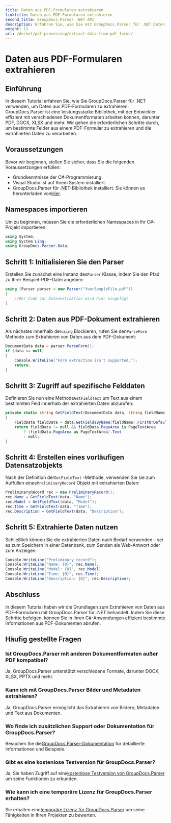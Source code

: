 ```yaml
---
title: Daten aus PDF-Formularen extrahieren
linktitle: Daten aus PDF-Formularen extrahieren
second_title: GroupDocs.Parser .NET API
description: Erfahren Sie, wie Sie mit GroupDocs.Parser für .NET Daten aus PDF-Formularen extrahieren. Schritt-für-Schritt-Anleitung mit Codebeispielen und FAQs.
weight: 11
url: /de/net/pdf-processing/extract-data-from-pdf-forms/
---
```


# Daten aus PDF-Formularen extrahieren

## Einführung
In diesem Tutorial erfahren Sie, wie Sie GroupDocs.Parser für .NET verwenden, um Daten aus PDF-Formularen zu extrahieren. GroupDocs.Parser ist eine leistungsstarke Bibliothek, mit der Entwickler effizient mit verschiedenen Dokumentformaten arbeiten können, darunter PDF, DOCX, XLSX und mehr. Wir gehen die erforderlichen Schritte durch, um bestimmte Felder aus einem PDF-Formular zu extrahieren und die extrahierten Daten zu verarbeiten.
## Voraussetzungen
Bevor wir beginnen, stellen Sie sicher, dass Sie die folgenden Voraussetzungen erfüllen:
- Grundkenntnisse der C#-Programmierung.
- Visual Studio ist auf Ihrem System installiert.
- GroupDocs.Parser für .NET-Bibliothek installiert. Sie können es herunterladen von[Hier](https://releases.groupdocs.com/parser/net/).

## Namespaces importieren
Um zu beginnen, müssen Sie die erforderlichen Namespaces in Ihr C#-Projekt importieren:
```csharp
using System;
using System.Linq;
using GroupDocs.Parser.Data;
```
## Schritt 1: Initialisieren Sie den Parser
 Erstellen Sie zunächst eine Instanz des`Parser` Klasse, indem Sie den Pfad zu Ihrer Beispiel-PDF-Datei angeben:
```csharp
using (Parser parser = new Parser("YourSampleFile.pdf"))
{
    //Der Code zur Datenextraktion wird hier eingefügt
}
```
## Schritt 2: Daten aus PDF-Dokument extrahieren
 Als nächstes innerhalb der`using` Blockieren, rufen Sie den`ParseForm` Methode zum Extrahieren von Daten aus dem PDF-Dokument:
```csharp
DocumentData data = parser.ParseForm();
if (data == null)
{
    Console.WriteLine("Form extraction isn't supported.");
    return;
}
```
## Schritt 3: Zugriff auf spezifische Felddaten
 Definieren Sie nun eine Methode`GetFieldText` um Text aus einem bestimmten Feld innerhalb der extrahierten Daten abzurufen:
```csharp
private static string GetFieldText(DocumentData data, string fieldName)
{
    FieldData fieldData = data.GetFieldsByName(fieldName).FirstOrDefault();
    return fieldData != null && fieldData.PageArea is PageTextArea
        ? (fieldData.PageArea as PageTextArea).Text
        : null;
}
```
## Schritt 4: Erstellen eines vorläufigen Datensatzobjekts
 Nach der Definition der`GetFieldText` -Methode, verwenden Sie sie zum Auffüllen eines`PreliminaryRecord` Objekt mit extrahierten Daten:
```csharp
PreliminaryRecord rec = new PreliminaryRecord();
rec.Name = GetFieldText(data, "Name");
rec.Model = GetFieldText(data, "Model");
rec.Time = GetFieldText(data, "Time");
rec.Description = GetFieldText(data, "Description");
```
## Schritt 5: Extrahierte Daten nutzen
Schließlich können Sie die extrahierten Daten nach Bedarf verwenden – sei es zum Speichern in einer Datenbank, zum Senden als Web-Antwort oder zum Anzeigen:
```csharp
Console.WriteLine("Preliminary record");
Console.WriteLine("Name: {0}", rec.Name);
Console.WriteLine("Model: {0}", rec.Model);
Console.WriteLine("Time: {0}", rec.Time);
Console.WriteLine("Description: {0}", rec.Description);
```

## Abschluss
In diesem Tutorial haben wir die Grundlagen zum Extrahieren von Daten aus PDF-Formularen mit GroupDocs.Parser für .NET behandelt. Indem Sie diese Schritte befolgen, können Sie in Ihren C#-Anwendungen effizient bestimmte Informationen aus PDF-Dokumenten abrufen.

## Häufig gestellte Fragen
### Ist GroupDocs.Parser mit anderen Dokumentformaten außer PDF kompatibel?
Ja, GroupDocs.Parser unterstützt verschiedene Formate, darunter DOCX, XLSX, PPTX und mehr.
### Kann ich mit GroupDocs.Parser Bilder und Metadaten extrahieren?
Ja, GroupDocs.Parser ermöglicht das Extrahieren von Bildern, Metadaten und Text aus Dokumenten.
### Wo finde ich zusätzlichen Support oder Dokumentation für GroupDocs.Parser?
 Besuchen Sie die[GroupDocs.Parser-Dokumentation](https://tutorials.groupdocs.com/parser/net/) für detaillierte Informationen und Beispiele.
### Gibt es eine kostenlose Testversion für GroupDocs.Parser?
 Ja, Sie haben Zugriff auf eine[kostenlose Testversion von GroupDocs.Parser](https://releases.groupdocs.com/) um seine Funktionen zu erkunden.
### Wie kann ich eine temporäre Lizenz für GroupDocs.Parser erhalten?
 Sie erhalten eine[temporäre Lizenz für GroupDocs.Parser](https://purchase.groupdocs.com/temporary-license/) um seine Fähigkeiten in Ihren Projekten zu bewerten.